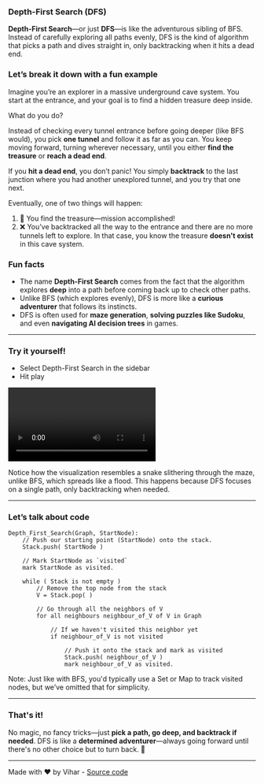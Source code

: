 ### Depth-First Search (DFS)

**Depth-First Search**—or just **DFS**—is like the adventurous sibling of BFS. Instead of carefully exploring all paths evenly, DFS is the kind of algorithm that picks a path and dives straight in, only backtracking when it hits a dead end.

### Let’s break it down with a fun example

Imagine you’re an explorer in a massive underground cave system. You start at the entrance, and your goal is to find a hidden treasure deep inside.

What do you do?

Instead of checking every tunnel entrance before going deeper (like BFS would), you pick **one tunnel** and follow it as far as you can. You keep moving forward, turning wherever necessary, until you either **find the treasure** or **reach a dead end**.

If you **hit a dead end**, you don’t panic! You simply **backtrack** to the last junction where you had another unexplored tunnel, and you try that one next.

Eventually, one of two things will happen:

1. 🎉 You find the treasure—mission accomplished!
2. ❌ You’ve backtracked all the way to the entrance and there are no more tunnels left to explore. In that case, you know the treasure **doesn't exist** in this cave system.

### Fun facts

-   The name **Depth-First Search** comes from the fact that the algorithm explores **deep** into a path before coming back up to check other paths.
-   Unlike BFS (which explores evenly), DFS is more like a **curious adventurer** that follows its instincts.
-   DFS is often used for **maze generation**, **solving puzzles like Sudoku**, and even **navigating AI decision trees** in games.

---

### Try it yourself!

-   Select Depth-First Search in the sidebar
-   Hit play

![video](/content/video/dfs.mp4)

Notice how the visualization resembles a snake slithering through the maze, unlike BFS, which spreads like a flood. This happens because DFS focuses on a single path, only backtracking when needed.

---

### Let’s talk about code

```
Depth_First_Search(Graph, StartNode):
    // Push our starting point (StartNode) onto the stack.
    Stack.push( StartNode )

    // Mark StartNode as `visited`
    mark StartNode as visited.

    while ( Stack is not empty )
        // Remove the top node from the stack
        V = Stack.pop( )

        // Go through all the neighbors of V
        for all neighbours neighbour_of_V of V in Graph

            // If we haven't visited this neighbor yet
            if neighbour_of_V is not visited

                // Push it onto the stack and mark as visited
                Stack.push( neighbour_of_V )
                mark neighbour_of_V as visited.
```

Note: Just like with BFS, you'd typically use a Set or Map to track visited nodes, but we’ve omitted that for simplicity.

---

### That's it!

No magic, no fancy tricks—just **pick a path, go deep, and backtrack if needed**. DFS is like a **determined adventurer**—always going forward until there's no other choice but to turn back. 🚀

---

Made with ❤️ by Vihar - [Source code](https://github.com/xlostincode/labyrinth)
